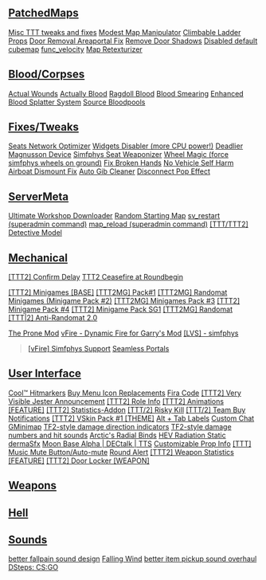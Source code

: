 ## [PatchedMaps](https://steamcommunity.com/sharedfiles/filedetails/?id=3042975893)
[Misc TTT tweaks and fixes](https://steamcommunity.com/sharedfiles/filedetails/?id=2797209031)
[Modest Map Manipulator](https://steamcommunity.com/sharedfiles/filedetails/?id=2966527753)
[Climbable Ladder Props](https://steamcommunity.com/sharedfiles/filedetails/?id=1982077349)
[Door Removal Areaportal Fix](https://steamcommunity.com/sharedfiles/filedetails/?id=2558150898)
[Remove Door Shadows](https://steamcommunity.com/sharedfiles/filedetails/?id=3004342063)
[Disabled default cubemap](https://steamcommunity.com/sharedfiles/filedetails/?id=3023019358)
[func_velocity](https://steamcommunity.com/sharedfiles/filedetails/?id=1967225785)
[Map Retexturizer](https://steamcommunity.com/sharedfiles/filedetails/?id=1357913645)

## [Blood/Corpses](https://steamcommunity.com/sharedfiles/filedetails/?id=3042989954)
[Actual Wounds](https://steamcommunity.com/sharedfiles/filedetails/?id=3042033018)
[Actually Blood](https://steamcommunity.com/sharedfiles/filedetails/?id=3030322149)
[Ragdoll Blood](https://steamcommunity.com/sharedfiles/filedetails/?id=131756354)
[Blood Smearing](https://steamcommunity.com/sharedfiles/filedetails/?id=3036514718)
[Enhanced Blood Splatter System](https://steamcommunity.com/sharedfiles/filedetails/?id=2837128795)
[Source Bloodpools](https://steamcommunity.com/sharedfiles/filedetails/?id=2959121886)

## [Fixes/Tweaks](https://steamcommunity.com/sharedfiles/filedetails/?id=3042975247)
[Seats Network Optimizer](https://steamcommunity.com/sharedfiles/filedetails/?id=622814666)
[Widgets Disabler (more CPU power!)](https://steamcommunity.com/sharedfiles/filedetails/?id=793317003)
[Deadlier Magnusson Device](https://steamcommunity.com/sharedfiles/filedetails/?id=2914057944)
[Simfphys Seat Weaponizer](https://steamcommunity.com/sharedfiles/filedetails/?id=2115930149)
[Wheel Magic (force simfphys wheels on ground)](https://steamcommunity.com/sharedfiles/filedetails/?id=1941597695)
[Fix Broken Hands](https://steamcommunity.com/sharedfiles/filedetails/?id=2818341091)
[No Vehicle Self Harm](https://steamcommunity.com/sharedfiles/filedetails/?id=2136049421)
[Airboat Dismount Fix](https://steamcommunity.com/sharedfiles/filedetails/?id=2893154627)
[Auto Gib Cleaner](https://steamcommunity.com/sharedfiles/filedetails/?id=2965274864)
[Disconnect Pop Effect](https://steamcommunity.com/sharedfiles/filedetails/?id=2923116566)

## [ServerMeta](https://steamcommunity.com/sharedfiles/filedetails/?id=3042969323)
[Ultimate Workshop Downloader](https://steamcommunity.com/sharedfiles/filedetails/?id=2214712098)
[Random Starting Map](https://steamcommunity.com/sharedfiles/filedetails/?id=2999351761)
[sv_restart (superadmin command)](https://steamcommunity.com/sharedfiles/filedetails/?id=715429063)
[map_reload (superadmin command)](https://steamcommunity.com/sharedfiles/filedetails/?id=709221976)
[[TTT/TTT2] Detective Model](https://steamcommunity.com/sharedfiles/filedetails/?id=2409991923)

## [Mechanical](https://steamcommunity.com/sharedfiles/filedetails/?id=3042965818)

[[TTT2] Confirm Delay](https://steamcommunity.com/sharedfiles/filedetails/?id=2634247455)
[TTT2 Ceasefire at Roundbegin](https://steamcommunity.com/sharedfiles/filedetails/?id=2389869005)

[\[TTT2\] Minigames \[BASE\]](https://steamcommunity.com/sharedfiles/filedetails/?id=2266863830)
[[TTT2MG] Pack#1](https://steamcommunity.com/sharedfiles/filedetails/?id=2267522748)
[[TTT2MG] Randomat Minigames (Minigame Pack #2)](https://steamcommunity.com/sharedfiles/filedetails/?id=2267953942)
[[TTT2MG] Minigames Pack #3](https://steamcommunity.com/sharedfiles/filedetails/?id=2267954071)
[[TTT2] Minigame Pack #4](https://steamcommunity.com/sharedfiles/filedetails/?id=2741633862)
[[TTT2] Minigame Pack SG1](https://steamcommunity.com/sharedfiles/filedetails/?id=2753601994)
[[TTT2MG] Randomat](https://steamcommunity.com/sharedfiles/filedetails/?id=2266894222)
[\[TTT|2\] Anti-Randomat 2.0](https://steamcommunity.com/sharedfiles/filedetails/?id=2844944254)

[The Prone Mod](https://steamcommunity.com/sharedfiles/filedetails/?id=1100368137)
[vFire - Dynamic Fire for Garry's Mod](https://steamcommunity.com/sharedfiles/filedetails/?id=1525218777)
[[LVS] - simfphys](https://steamcommunity.com/sharedfiles/filedetails/?id=771487490)
> [[vFire] Simfphys Support](https://steamcommunity.com/sharedfiles/filedetails/?id=2053907774)
[Seamless Portals](https://steamcommunity.com/sharedfiles/filedetails/?id=2773737445)

## [User Interface](https://steamcommunity.com/sharedfiles/filedetails/?id=3042958557)

[Cool™ Hitmarkers](https://steamcommunity.com/sharedfiles/filedetails/?id=2987119816)
[Buy Menu Icon Replacements](https://steamcommunity.com/sharedfiles/filedetails/?id=2924635614)
[Fira Code](https://steamcommunity.com/sharedfiles/filedetails/?id=2110536137)
[[TTT2] Very Visible Jester Announcement](https://steamcommunity.com/sharedfiles/filedetails/?id=3031615037)
[[TTT2] Role Info](https://steamcommunity.com/sharedfiles/filedetails/?id=2389628693)
[\[TTT2\] Animations \[FEATURE\]](https://steamcommunity.com/sharedfiles/filedetails/?id=1369546619)
[[TTT2] Statistics-Addon](https://steamcommunity.com/sharedfiles/filedetails/?id=2067070114)
[[TTT/2] Risky Kill](https://steamcommunity.com/sharedfiles/filedetails/?id=1396140994)
[[TTT/2] Team Buy Notifications](https://steamcommunity.com/sharedfiles/filedetails/?id=1117144118)
[\[TTT2\] VSkin Pack #1 [THEME]](https://steamcommunity.com/sharedfiles/filedetails/?id=2662130164)
[Alt + Tab Labels](https://steamcommunity.com/sharedfiles/filedetails/?id=572519224)
[Custom Chat](https://steamcommunity.com/sharedfiles/filedetails/?id=2799307109)
[GMinimap](https://steamcommunity.com/sharedfiles/filedetails/?id=3024317004)
[TF2-style damage direction indicators](https://steamcommunity.com/sharedfiles/filedetails/?id=2792071250)
[TF2-style damage numbers and hit sounds](https://steamcommunity.com/sharedfiles/filedetails/?id=2791060001)
[Arctic's Radial Binds](https://steamcommunity.com/sharedfiles/filedetails/?id=2391301431)
[HEV Radiation Static](https://steamcommunity.com/sharedfiles/filedetails/?id=2925435975)
[dermaSfx](https://steamcommunity.com/sharedfiles/filedetails/?id=3034022208)
[Moon Base Alpha | DECtalk | TTS](https://steamcommunity.com/sharedfiles/filedetails/?id=2728999898)
[Customizable Prop Info](https://steamcommunity.com/sharedfiles/filedetails/?id=2760295134)
[[TTT] Music Mute Button/Auto-mute](https://steamcommunity.com/sharedfiles/filedetails/?id=2595814852)
[Round Alert](https://steamcommunity.com/sharedfiles/filedetails/?id=1131903966)
[\[TTT2\] Weapon Statistics \[FEATURE\]](https://steamcommunity.com/sharedfiles/filedetails/?id=2002031048)
[\[TTT2\] Door Locker \[WEAPON\]](https://steamcommunity.com/sharedfiles/filedetails/?id=2115945573)

## [Weapons](https://steamcommunity.com/sharedfiles/filedetails/?id=3042938627)


## [Hell](https://steamcommunity.com/sharedfiles/filedetails/?id=3030658370)


## [Sounds](https://steamcommunity.com/sharedfiles/filedetails/?id=3042827136)


[better fallpain sound design](https://steamcommunity.com/sharedfiles/filedetails/?id=2978627607)
[Falling Wind](https://steamcommunity.com/sharedfiles/filedetails/?id=2816536934)
[better item pickup sound overhaul](https://steamcommunity.com/sharedfiles/filedetails/?id=2988617636)
[DSteps: CS:GO](https://steamcommunity.com/sharedfiles/filedetails/?id=3048161027)
































